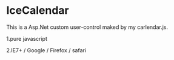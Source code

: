 IceCalendar
===========

This is a Asp.Net custom user-control maked by my carlendar.js.

1.pure javascript

2.IE7+ / Google / Firefox / safari
